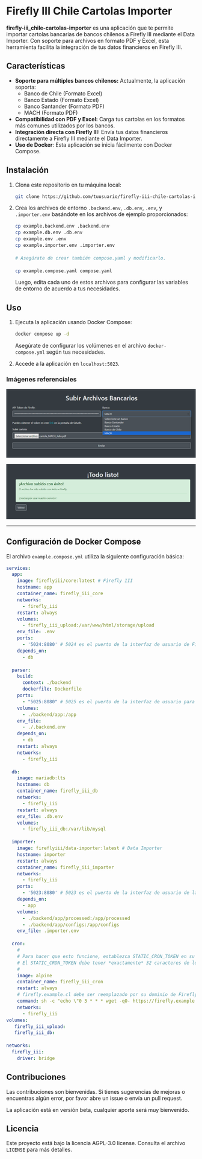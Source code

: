 # Firefly III Chile Cartolas Importer

**firefly-iii_chile-cartolas-importer** es una aplicación que te permite importar cartolas bancarias de bancos chilenos a Firefly III mediante el Data Importer. Con soporte para archivos en formato PDF y Excel, esta herramienta facilita la integración de tus datos financieros en Firefly III.

## Características

- **Soporte para múltiples bancos chilenos:** Actualmente, la aplicación soporta:
  - Banco de Chile (Formato Excel)
  - Banco Estado (Formato Excel)
  - Banco Santander (Formato PDF)
  - MACH (Formato PDF)
- **Compatibilidad con PDF y Excel:** Carga tus cartolas en los formatos más comunes utilizados por los bancos.
- **Integración directa con Firefly III:** Envía tus datos financieros directamente a Firefly III mediante el Data Importer.
- **Uso de Docker**: Esta aplicación se inicia fácilmente con Docker Compose.

## Instalación

1. Clona este repositorio en tu máquina local:
   ```bash
   git clone https://github.com/tuusuario/firefly-iii-chile-cartolas-importer.git
   ```
2. Crea los archivos de entorno `.backend.env`, `.db.env`, `.env`, y `.importer.env` basándote en los archivos de ejemplo proporcionados:
   ```bash
   cp example.backend.env .backend.env
   cp example.db.env .db.env
   cp example.env .env
   cp example.importer.env .importer.env

   # Asegúrate de crear también compose.yaml y modificarlo.

   cp example.compose.yaml compose.yaml
   ```
   Luego, edita cada uno de estos archivos para configurar las variables de entorno de acuerdo a tus necesidades.

## Uso

1. Ejecuta la aplicación usando Docker Compose:
   ```bash
   docker compose up -d
   ```
   Asegúrate de configurar los volúmenes en el archivo `docker-compose.yml` según tus necesidades.

2. Accede a la aplicación en `localhost:5023`.

### Imágenes referenciales

![Vista Inicial](./images/index.png)

![Subida con Éxito](./images/success.png)

---

## Configuración de Docker Compose

El archivo `example.compose.yml` utiliza la siguiente configuración básica:

```yaml
services:
  app:
    image: fireflyiii/core:latest # Firefly III
    hostname: app
    container_name: firefly_iii_core
    networks:
      - firefly_iii
    restart: always
    volumes:
      - firefly_iii_upload:/var/www/html/storage/upload
    env_file: .env
    ports:
      - '5024:8080' # 5024 es el puerto de la interfaz de usuario de Firefly III
    depends_on:
      - db

  parser:
    build:
      context: ./backend
      dockerfile: Dockerfile
    ports:
      - "5025:8080" # 5025 es el puerto de la interfaz de usuario para importar cartolas bancarias de Chile
    volumes:
      - ./backend/app:/app
    env_file:
      - ./.backend.env
    depends_on:
      - db
    restart: always
    networks:
      - firefly_iii
  
  db:
    image: mariadb:lts
    hostname: db
    container_name: firefly_iii_db
    networks:
      - firefly_iii
    restart: always
    env_file: .db.env
    volumes:
      - firefly_iii_db:/var/lib/mysql

  importer:
    image: fireflyiii/data-importer:latest # Data Importer
    hostname: importer
    restart: always
    container_name: firefly_iii_importer
    networks:
      - firefly_iii
    ports:
      - '5023:8080' # 5023 es el puerto de la interfaz de usuario de la importación default de Firefly III
    depends_on:
      - app
    volumes:
      - ./backend/app/processed:/app/processed
      - ./backend/app/configs:/app/configs
    env_file: .importer.env

  cron:
    #
    # Para hacer que esto funcione, establezca STATIC_CRON_TOKEN en su archivo .env o como una variable de entorno y reemplace REPLACEME a continuación
    # El STATIC_CRON_TOKEN debe tener *exactamente* 32 caracteres de longitud
    #
    image: alpine
    container_name: firefly_iii_cron
    restart: always
    # firefly.example.cl debe ser reemplazado por su dominio de Firefly III
    command: sh -c "echo \"0 3 * * * wget -qO- https://firefly.example.cl/api/v1/cron/STATIC_CRON_TOKEN\" | crontab - && crond -f -L /dev/stdout"
    networks:
      - firefly_iii
volumes:
   firefly_iii_upload:
   firefly_iii_db:

networks:
  firefly_iii:
    driver: bridge
```

## Contribuciones

Las contribuciones son bienvenidas. Si tienes sugerencias de mejoras o encuentras algún error, por favor abre un issue o envía un pull request.

La aplicación está en versión beta, cualquier aporte será muy bienvenido.

## Licencia

Este proyecto está bajo la licencia AGPL-3.0 license. Consulta el archivo `LICENSE` para más detalles.
